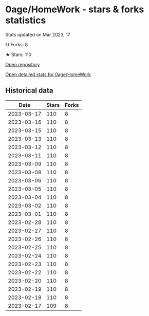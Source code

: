 # 0age/HomeWork - stars & forks statistics

Stats updated on Mar 2023, 17

☋ Forks: 8

★ Stars: 110

[Open repository](https://github.com/0age/HomeWork)

[Open detailed stats for 0age/HomeWork](https://reviewgithub.com/rep/0age/HomeWork)

## Historical data
| Date | Stars | Forks |
|------|-------|-------|
| 2023-03-17 | 110 | 8 | 
| 2023-03-16 | 110 | 8 | 
| 2023-03-15 | 110 | 8 | 
| 2023-03-13 | 110 | 8 | 
| 2023-03-12 | 110 | 8 | 
| 2023-03-11 | 110 | 8 | 
| 2023-03-09 | 110 | 8 | 
| 2023-03-08 | 110 | 8 | 
| 2023-03-06 | 110 | 8 | 
| 2023-03-05 | 110 | 8 | 
| 2023-03-04 | 110 | 8 | 
| 2023-03-02 | 110 | 8 | 
| 2023-03-01 | 110 | 8 | 
| 2023-02-28 | 110 | 8 | 
| 2023-02-27 | 110 | 8 | 
| 2023-02-26 | 110 | 8 | 
| 2023-02-25 | 110 | 8 | 
| 2023-02-24 | 110 | 8 | 
| 2023-02-23 | 110 | 8 | 
| 2023-02-22 | 110 | 8 | 
| 2023-02-20 | 110 | 8 | 
| 2023-02-19 | 110 | 8 | 
| 2023-02-18 | 110 | 8 | 
| 2023-02-17 | 109 | 8 | 

